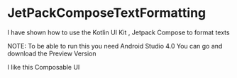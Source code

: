 # JetPackComposeTextFormatting
I have shown how to use the Kotlin UI Kit , Jetpack Compose to format texts

NOTE: To be able to run this you need Android Studio 4.0 You can go and download the Preview Version

I like this Composable UI



